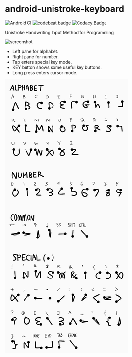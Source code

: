 # android-unistroke-keyboard

![Android CI](https://github.com/tmatz/android-unistroke-keyboard/workflows/Android%20CI/badge.svg)
[![codebeat badge](https://codebeat.co/badges/0ef814df-ee55-41f1-9af7-03c17807479d)](https://codebeat.co/projects/github-com-tmatz-android-unistroke-keyboard-master)
[![Codacy Badge](https://api.codacy.com/project/badge/Grade/180a8cae4ef744ee83d9b5103a5c2fd6)](https://www.codacy.com/manual/tmatz/android-unistroke-keyboard?utm_source=github.com&amp;utm_medium=referral&amp;utm_content=tmatz/android-unistroke-keyboard&amp;utm_campaign=Badge_Grade)

Unistroke Handwriting Input Method for Programming

![screenshot](./docs/images/screenshot.png)

* Left pane for alphabet.
* Right pane for number.
* Tap enters special key mode.
* KEY button shows some useful key buttons.
* Long press enters cursor mode.

![gesture](./docs/images/gesture.png)
